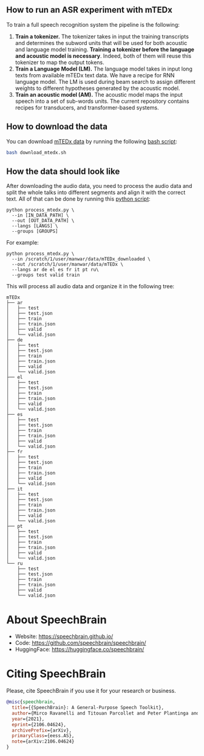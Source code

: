 ## How to run an ASR experiment with mTEDx
To train a full speech recognition system the pipeline is the following:

1. **Train a tokenizer.** The tokenizer takes in input the training transcripts and determines the subword units that will be used for both acoustic and language model training. **Training a tokenizer before the language and acoustic model is necessary**. Indeed, both of them will reuse this tokenizer to map the output tokens.
2. **Train a Language Model (LM).** The language model takes in input long texts from available mTEDx text data. We have a recipe for RNN language model. The LM is used during beam search to assign different weights to different hypotheses generated by the acoustic model.
3. **Train an acoustic model (AM).** The acoustic model maps the input speech into a set of sub-words units. The current repository contains recipes for transducers, and transformer-based systems.

## How to download the data

You can download [mTEDx data](http://www.openslr.org/100) by running the
following [bash script](https://github.com/Anwarvic/mTEDx_auxiliary/blob/main/download_mtedx.sh):
```bash
bash download_mtedx.sh
```

## How the data should look like

After downloading the audio data, you need to process the audio data and split
the whole talks into different segments and align it with the correct text.
All of that can be done by running this
[python script](https://github.com/Anwarvic/mTEDx_auxiliary/blob/main/process_mtedx.py):
```
python process_mtedx.py \
  --in [IN_DATA_PATH] \
  --out [OUT_DATA_PATH] \
  --langs [LANGS] \
  --groups [GROUPS]

```
For example:
```
python process_mtedx.py \
  --in /scratch/1/user/manwar/data/mTEDx_downloaded \
  --out /scratch/1/user/manwar/data/mTEDx \
  --langs ar de el es fr it pt ru\
  --groups test valid train
```

This will process all audio data and organize it in the following tree:
```text
mTEDx
├── ar
│   ├── test
│   ├── test.json
│   ├── train
│   ├── train.json
│   ├── valid
│   └── valid.json
├── de
│   ├── test
│   ├── test.json
│   ├── train
│   ├── train.json
│   ├── valid
│   └── valid.json
├── el
│   ├── test
│   ├── test.json
│   ├── train
│   ├── train.json
│   ├── valid
│   └── valid.json
├── es
│   ├── test
│   ├── test.json
│   ├── train
│   ├── train.json
│   ├── valid
│   └── valid.json
├── fr
│   ├── test
│   ├── test.json
│   ├── train
│   ├── train.json
│   ├── valid
│   └── valid.json
├── it
│   ├── test
│   ├── test.json
│   ├── train
│   ├── train.json
│   ├── valid
│   └── valid.json
├── pt
│   ├── test
│   ├── test.json
│   ├── train
│   ├── train.json
│   ├── valid
│   └── valid.json
└── ru
    ├── test
    ├── test.json
    ├── train
    ├── train.json
    ├── valid
    └── valid.json
```

# **About SpeechBrain**
- Website: https://speechbrain.github.io/
- Code: https://github.com/speechbrain/speechbrain/
- HuggingFace: https://huggingface.co/speechbrain/


# **Citing SpeechBrain**
Please, cite SpeechBrain if you use it for your research or business.

```bibtex
@misc{speechbrain,
  title={{SpeechBrain}: A General-Purpose Speech Toolkit},
  author={Mirco Ravanelli and Titouan Parcollet and Peter Plantinga and Aku Rouhe and Samuele Cornell and Loren Lugosch and Cem Subakan and Nauman Dawalatabad and Abdelwahab Heba and Jianyuan Zhong and Ju-Chieh Chou and Sung-Lin Yeh and Szu-Wei Fu and Chien-Feng Liao and Elena Rastorgueva and François Grondin and William Aris and Hwidong Na and Yan Gao and Renato De Mori and Yoshua Bengio},
  year={2021},
  eprint={2106.04624},
  archivePrefix={arXiv},
  primaryClass={eess.AS},
  note={arXiv:2106.04624}
}
```